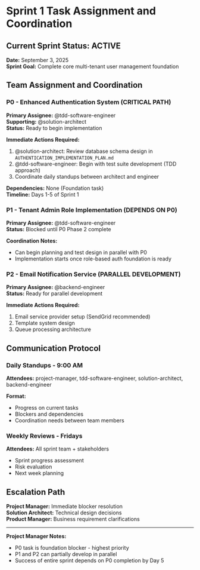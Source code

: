 # Sprint 1 Task Assignment and Coordination

## Current Sprint Status: ACTIVE
**Date:** September 3, 2025  
**Sprint Goal:** Complete core multi-tenant user management foundation

## Team Assignment and Coordination

### P0 - Enhanced Authentication System (CRITICAL PATH)
**Primary Assignee:** @tdd-software-engineer  
**Supporting:** @solution-architect  
**Status:** Ready to begin implementation  

**Immediate Actions Required:**
1. @solution-architect: Review database schema design in `AUTHENTICATION_IMPLEMENTATION_PLAN.md`
2. @tdd-software-engineer: Begin with test suite development (TDD approach)
3. Coordinate daily standups between architect and engineer

**Dependencies:** None (Foundation task)  
**Timeline:** Days 1-5 of Sprint 1

### P1 - Tenant Admin Role Implementation (DEPENDS ON P0)
**Primary Assignee:** @tdd-software-engineer  
**Status:** Blocked until P0 Phase 2 complete  

**Coordination Notes:**
- Can begin planning and test design in parallel with P0
- Implementation starts once role-based auth foundation is ready

### P2 - Email Notification Service (PARALLEL DEVELOPMENT)
**Primary Assignee:** @backend-engineer  
**Status:** Ready for parallel development  

**Immediate Actions Required:**
1. Email service provider setup (SendGrid recommended)
2. Template system design
3. Queue processing architecture

## Communication Protocol

### Daily Standups - 9:00 AM
**Attendees:** project-manager, tdd-software-engineer, solution-architect, backend-engineer

**Format:**
- Progress on current tasks
- Blockers and dependencies  
- Coordination needs between team members

### Weekly Reviews - Fridays
**Attendees:** All sprint team + stakeholders
- Sprint progress assessment
- Risk evaluation
- Next week planning

## Escalation Path
**Project Manager:** Immediate blocker resolution  
**Solution Architect:** Technical design decisions  
**Product Manager:** Business requirement clarifications

---

**Project Manager Notes:**
- P0 task is foundation blocker - highest priority
- P1 and P2 can partially develop in parallel
- Success of entire sprint depends on P0 completion by Day 5